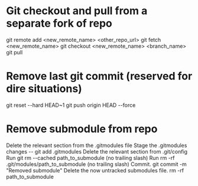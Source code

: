 # Git checkout and pull from a separate fork of repo

git remote add <new_remote_name> <other_repo_url>
git fetch <new_remote_name>
git checkout <new_remote_name> <branch_name>
git pull

# Remove last git commit (reserved for dire situations)

git reset --hard HEAD~1
git push origin HEAD --force

# Remove submodule from repo

Delete the relevant section from the .gitmodules file
Stage the .gitmodules changes -- git add .gitmodules
Delete the relevant section from .git/config
Run git rm --cached path_to_submodule (no trailing slash)
Run rm -rf .git/modules/path_to_submodule (no trailing slash)
Commit.  git commit -m "Removed submodule"
Delete the now untracked submodules file. rm -rf path_to_submodule